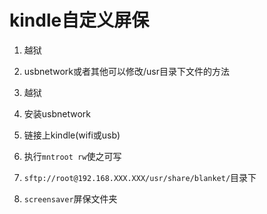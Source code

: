 # kindle自定义屏保

1. 越狱
2. usbnetwork或者其他可以修改/usr目录下文件的方法

1. 越狱
2. 安装usbnetwork
3. 链接上kindle(wifi或usb)
4. 执行`mntroot rw`使之可写
5. `sftp://root@192.168.XXX.XXX/usr/share/blanket/`目录下
 1. `screensaver`屏保文件夹